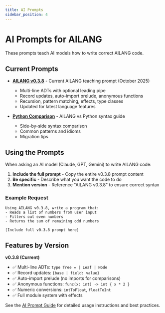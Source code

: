 ```yaml
---
title: AI Prompts
sidebar_position: 4
---
```


# AI Prompts for AILANG

These prompts teach AI models how to write correct AILANG code.

## Current Prompts

- **[AILANG v0.3.8](/docs/prompts/v0.3.8)** - Current AILANG teaching prompt (October 2025)
  - Multi-line ADTs with optional leading pipe
  - Record updates, auto-import prelude, anonymous functions
  - Recursion, pattern matching, effects, type classes
  - Updated for latest language features

- **[Python Comparison](/docs/prompts/python)** - AILANG vs Python syntax guide
  - Side-by-side syntax comparison
  - Common patterns and idioms
  - Migration tips

## Using the Prompts

When asking an AI model (Claude, GPT, Gemini) to write AILANG code:

1. **Include the full prompt** - Copy the entire v0.3.8 prompt content
2. **Be specific** - Describe what you want the code to do
3. **Mention version** - Reference "AILANG v0.3.8" to ensure correct syntax

### Example Request

```
Using AILANG v0.3.8, write a program that:
- Reads a list of numbers from user input
- Filters out even numbers
- Returns the sum of remaining odd numbers

[Include full v0.3.8 prompt here]
```

## Features by Version

**v0.3.8 (Current)**
- ✅ Multi-line ADTs: `type Tree = | Leaf | Node`
- ✅ Record updates: `{base | field: value}`
- ✅ Auto-import prelude (no imports for comparisons)
- ✅ Anonymous functions: `func(x: int) -> int { x * 2 }`
- ✅ Numeric conversions: `intToFloat`, `floatToInt`
- ✅ Full module system with effects

See the [AI Prompt Guide](/docs/guides/ai-prompt-guide) for detailed usage instructions and best practices.
